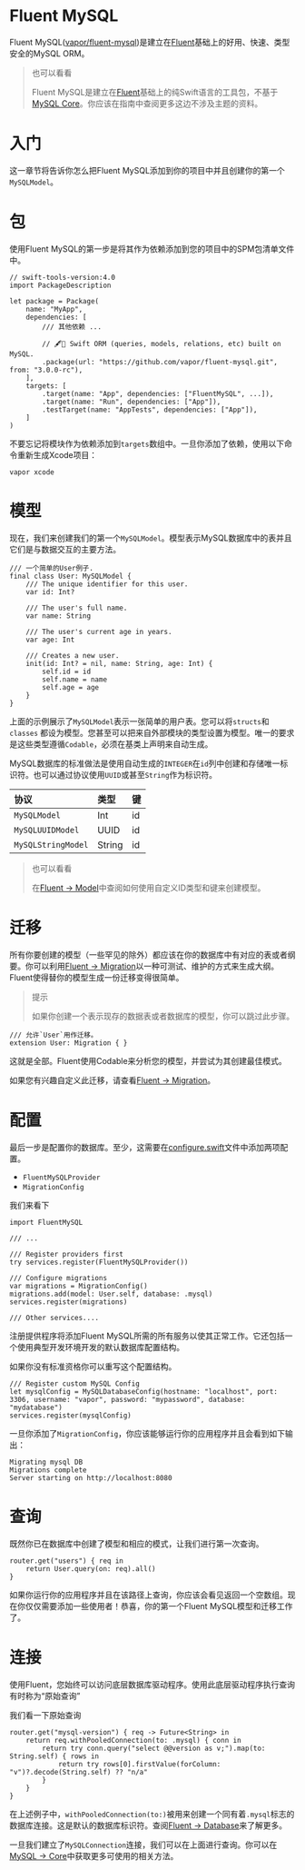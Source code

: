 # Fluent MySQL

Fluent MySQL([vapor/fluent-mysql](https://github.com/vapor/fluent-mysql))是建立在[Fluent](https://docs.vapor.codes/3.0/fluent/getting-started/)基础上的好用、快速、类型安全的MySQL ORM。

> 也可以看看
> 
> Fluent MySQL是建立在[Fluent](https://docs.vapor.codes/3.0/fluent/getting-started/)基础上的纯Swift语言的工具包，不基于[MySQL Core](https://docs.vapor.codes/3.0/mysql/core/)。你应该在指南中查阅更多这边不涉及主题的资料。

# 入门

这一章节将告诉你怎么把Fluent MySQL添加到你的项目中并且创建你的第一个```MySQLModel```。

# 包

使用Fluent MySQL的第一步是将其作为依赖添加到您的项目中的SPM包清单文件中。

```
// swift-tools-version:4.0
import PackageDescription

let package = Package(
    name: "MyApp",
    dependencies: [
        /// 其他依赖 ...

        // 🖋🐬 Swift ORM (queries, models, relations, etc) built on MySQL.
        .package(url: "https://github.com/vapor/fluent-mysql.git", from: "3.0.0-rc"),
    ],
    targets: [
        .target(name: "App", dependencies: ["FluentMySQL", ...]),
        .target(name: "Run", dependencies: ["App"]),
        .testTarget(name: "AppTests", dependencies: ["App"]),
    ]
)
```

不要忘记将模块作为依赖添加到```targets```数组中。一旦你添加了依赖，使用以下命令重新生成Xcode项目：

```
vapor xcode
```
# 模型

现在，我们来创建我们的第一个```MySQLModel```。模型表示MySQL数据库中的表并且它们是与数据交互的主要方法。

```
/// 一个简单的User例子.
final class User: MySQLModel {
    /// The unique identifier for this user.
    var id: Int?

    /// The user's full name.
    var name: String

    /// The user's current age in years.
    var age: Int

    /// Creates a new user.
    init(id: Int? = nil, name: String, age: Int) {
        self.id = id
        self.name = name
        self.age = age
    }
}
```

上面的示例展示了```MySQLModel```表示一张简单的用户表。您可以将```structs```和```classes``` 都设为模型。您甚至可以把来自外部模块的类型设置为模型。唯一的要求是这些类型遵循```Codable```，必须在基类上声明来自动生成。

MySQL数据库的标准做法是使用自动生成的```INTEGER```在```id```列中创建和存储唯一标识符。也可以通过协议使用```UUID```或甚至```String```作为标识符。

| 协议     |      类型     |键      |
|:----------|:-------------|:------|
|```MySQLModel``` |Int | id       |
|```MySQLUUIDModel``` |UUID   | id|
|```MySQLStringModel``` |String| id|

> 也可以看看
> 
> 在[Fluent → Model](https://docs.vapor.codes/3.0/fluent/models/)中查阅如何使用自定义ID类型和键来创建模型。

# 迁移

所有你要创建的模型（一些罕见的除外）都应该在你的数据库中有对应的表或者纲要。你可以利用[Fluent → Migration](https://docs.vapor.codes/3.0/fluent/migrations/)以一种可测试、维护的方式来生成大纲。Fluent使得替你的模型生成一份迁移变得很简单。

> 提示
> 
> 如果你创建一个表示现存的数据表或者数据库的模型，你可以跳过此步骤。

```
/// 允许`User`用作迁移。
extension User: Migration { }
```

这就是全部。Fluent使用Codable来分析您的模型，并尝试为其创建最佳模式。

如果您有兴趣自定义此迁移，请查看[Fluent → Migration](https://docs.vapor.codes/3.0/fluent/migrations/)。

# 配置

最后一步是配置你的数据库。至少，这需要在[configure.swift](https://docs.vapor.codes/3.0/getting-started/structure/#configureswift)文件中添加两项配置。

 * ```FluentMySQLProvider ```
 * ```MigrationConfig ```

我们来看下

```
import FluentMySQL

/// ...

/// Register providers first
try services.register(FluentMySQLProvider())

/// Configure migrations
var migrations = MigrationConfig()
migrations.add(model: User.self, database: .mysql)
services.register(migrations)

/// Other services....
```
注册提供程序将添加Fluent MySQL所需的所有服务以使其正常工作。它还包括一个使用典型开发环境开发的默认数据库配置结构。

如果你没有标准资格你可以重写这个配置结构。

```
/// Register custom MySQL Config
let mysqlConfig = MySQLDatabaseConfig(hostname: "localhost", port: 3306, username: "vapor", password: "mypassword", database: "mydatabase")
services.register(mysqlConfig)
```

一旦你添加了```MigrationConfig```，你应该能够运行你的应用程序并且会看到如下输出：

```
Migrating mysql DB
Migrations complete
Server starting on http://localhost:8080
```

# 查询

既然你已在数据库中创建了模型和相应的模式，让我们进行第一次查询。

```
router.get("users") { req in
    return User.query(on: req).all()
}
```

如果你运行你的应用程序并且在该路径上查询，你应该会看见返回一个空数组。现在你仅仅需要添加一些使用者！恭喜，你的第一个Fluent MySQL模型和迁移工作了。

# 连接

使用Fluent，您始终可以访问底层数据库驱动程序。使用此底层驱动程序执行查询有时称为“原始查询”

我们看一下原始查询

```
router.get("mysql-version") { req -> Future<String> in
    return req.withPooledConnection(to: .mysql) { conn in
        return try conn.query("select @@version as v;").map(to: String.self) { rows in
            return try rows[0].firstValue(forColumn: "v")?.decode(String.self) ?? "n/a"
        }
    }
}
```

在上述例子中，```withPooledConnection(to:)```被用来创建一个同有着```.mysql```标志的数据库连接。这是默认的数据库标识符。查阅[Fluent → Database](https://docs.vapor.codes/3.0/fluent/database/#identifier)来了解更多。

一旦我们建立了```MySQLConnection```连接，我们可以在上面进行查询。你可以在[MySQL → Core](https://docs.vapor.codes/3.0/mysql/core/)中获取更多可使用的相关方法。